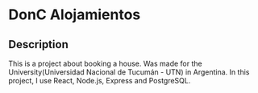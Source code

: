 # DonC Alojamientos

## Description

This is a project about booking a house. Was made for the University(Universidad Nacional de Tucumán - UTN) in Argentina. In this project, I use React, Node.js, Express and PostgreSQL.
